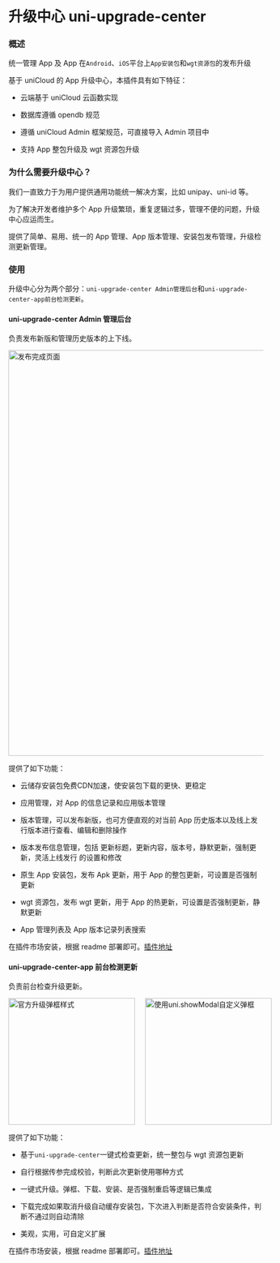 # 升级中心 uni-upgrade-center

### 概述

统一管理 App 及 App 在`Android`、`iOS`平台上`App安装包`和`wgt资源包`的发布升级

基于 uniCloud 的 App 升级中心，本插件具有如下特征：

- 云端基于 uniCloud 云函数实现

- 数据库遵循 opendb 规范

- 遵循 uniCloud Admin 框架规范，可直接导入 Admin 项目中

- 支持 App 整包升级及 wgt 资源包升级

### 为什么需要升级中心？

我们一直致力于为用户提供通用功能统一解决方案，比如 unipay、uni-id 等。

为了解决开发者维护多个 App 升级繁琐，重复逻辑过多，管理不便的问题，升级中心应运而生。

提供了简单、易用、统一的 App 管理、App 版本管理、安装包发布管理，升级检测更新管理。

### 使用

升级中心分为两个部分：`uni-upgrade-center Admin管理后台`和`uni-upgrade-center-app前台检测更新`。

#### uni-upgrade-center Admin 管理后台

负责发布新版和管理历史版本的上下线。

<div align="left">
	<img src="https://vkceyugu.cdn.bspapp.com/VKCEYUGU-8ed92fab-502d-4290-af3c-1d65c4dbfc4d/42742d4d-ccbb-4c3e-bd37-d12d0439817c.png" alt="发布完成页面" width="800"></img>
</div>

提供了如下功能：

- 云储存安装包免费CDN加速，使安装包下载的更快、更稳定

- 应用管理，对 App 的信息记录和应用版本管理

- 版本管理，可以发布新版，也可方便直观的对当前 App 历史版本以及线上发行版本进行查看、编辑和删除操作

- 版本发布信息管理，包括 更新标题，更新内容，版本号，静默更新，强制更新，灵活上线发行 的设置和修改

- 原生 App 安装包，发布 Apk 更新，用于 App 的整包更新，可设置是否强制更新

- wgt 资源包，发布 wgt 更新，用于 App 的热更新，可设置是否强制更新，静默更新

- App 管理列表及 App 版本记录列表搜索

在插件市场安装，根据 readme 部署即可。[插件地址](https://ext.dcloud.net.cn/plugin?id=4470)

#### uni-upgrade-center-app 前台检测更新

负责前台检查升级更新。

<div align="left" style="display:flex;align-items:center;">
	<img src="https://vkceyugu.cdn.bspapp.com/VKCEYUGU-8ed92fab-502d-4290-af3c-1d65c4dbfc4d/db1cedf7-e08f-4fbb-954f-dd3b2f0ad81d.jpg" alt="官方升级弹框样式" width="250"></img>
	<img style="margin-left:20px;" src="https://vkceyugu.cdn.bspapp.com/VKCEYUGU-8ed92fab-502d-4290-af3c-1d65c4dbfc4d/f5c8e20d-847a-4c9e-b001-8600123aeb9f.jpg" alt="使用uni.showModal自定义弹框" width="250"></img>
</div>

提供了如下功能：

- 基于`uni-upgrade-center`一键式检查更新，统一整包与 wgt 资源包更新

- 自行根据传参完成校验，判断此次更新使用哪种方式

- 一键式升级。弹框、下载、安装、是否强制重启等逻辑已集成

- 下载完成如果取消升级自动缓存安装包，下次进入判断是否符合安装条件，判断不通过则自动清除

- 美观，实用，可自定义扩展

在插件市场安装，根据 readme 部署即可。[插件地址](https://ext.dcloud.net.cn/plugin?id=4542)

